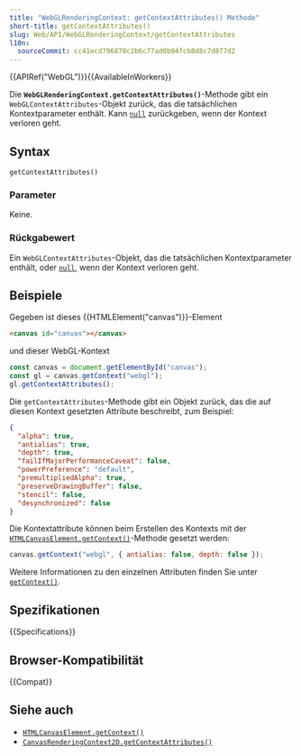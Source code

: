 ```yaml
---
title: "WebGLRenderingContext: getContextAttributes() Methode"
short-title: getContextAttributes()
slug: Web/API/WebGLRenderingContext/getContextAttributes
l10n:
  sourceCommit: cc41ecd796870c2b6c77ad0b04fcb8d8c7d877d2
---
```


{{APIRef("WebGL")}}{{AvailableInWorkers}}

Die **`WebGLRenderingContext.getContextAttributes()`**-Methode
gibt ein `WebGLContextAttributes`-Objekt zurück, das die tatsächlichen Kontextparameter enthält. Kann [`null`](/de/docs/Web/JavaScript/Reference/Operators/null) zurückgeben, wenn der Kontext verloren geht.

## Syntax

```js-nolint
getContextAttributes()
```

### Parameter

Keine.

### Rückgabewert

Ein `WebGLContextAttributes`-Objekt, das die tatsächlichen Kontextparameter enthält, oder [`null`](/de/docs/Web/JavaScript/Reference/Operators/null), wenn der Kontext verloren geht.

## Beispiele

Gegeben ist dieses {{HTMLElement("canvas")}}-Element

```html
<canvas id="canvas"></canvas>
```

und dieser WebGL-Kontext

```js
const canvas = document.getElementById("canvas");
const gl = canvas.getContext("webgl");
gl.getContextAttributes();
```

Die `getContextAttributes`-Methode gibt ein Objekt zurück, das die auf diesen Kontext gesetzten Attribute beschreibt, zum Beispiel:

```json
{
  "alpha": true,
  "antialias": true,
  "depth": true,
  "failIfMajorPerformanceCaveat": false,
  "powerPreference": "default",
  "premultipliedAlpha": true,
  "preserveDrawingBuffer": false,
  "stencil": false,
  "desynchronized": false
}
```

Die Kontextattribute können beim Erstellen des Kontexts mit der
[`HTMLCanvasElement.getContext()`](/de/docs/Web/API/HTMLCanvasElement/getContext)-Methode gesetzt werden:

```js
canvas.getContext("webgl", { antialias: false, depth: false });
```

Weitere Informationen zu den einzelnen Attributen finden Sie unter [`getContext()`](/de/docs/Web/API/HTMLCanvasElement/getContext).

## Spezifikationen

{{Specifications}}

## Browser-Kompatibilität

{{Compat}}

## Siehe auch

- [`HTMLCanvasElement.getContext()`](/de/docs/Web/API/HTMLCanvasElement/getContext)
- [`CanvasRenderingContext2D.getContextAttributes()`](/de/docs/Web/API/CanvasRenderingContext2D/getContextAttributes)
